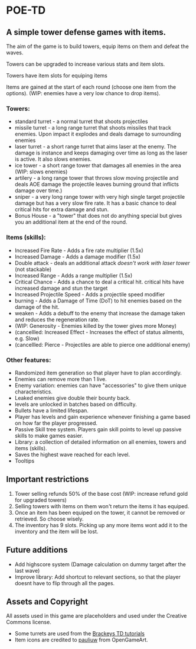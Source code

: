 # POE-TD
 
## A simple tower defense games with items.

The aim of the game is to build towers, equip items on them and defeat the waves.

Towers can be upgraded to increase various stats and item slots.

Towers have item slots for equiping items

Items are gained at the start of each round (choose one item from the options). (WIP: enemies have a very low chance to drop items).

### Towers:

* standard turret  -  a normal turret that shoots projectiles
* missile turret   -  a long range turret that shoots missiles that track enemies. Upon impact it explodes and deals damage to surrounding enemies
* laser turret     -  a short range turret that aims laser at the enemy. The damage is instance and keeps damaging over time as long as the laser is active. It also slows enemies.
* ice tower        -  a short range tower that damages all enemies in the area (WIP: slows enemies)
* artilery         -  a long range tower that throws slow moving projectile and deals AOE damage the projectile leaves burning ground that inflicts damage over time.)
* sniper           -  a very long range tower with very high single target projectile damage but has a very slow fire rate. It has a basic chance to deal critical hits for extra damage and stun.
* Bonus House      -  a "tower" that does not do anything special but gives you an additional item at the end of the round.

### Items (skills):

* Increased Fire Rate - Adds a fire rate multiplier (1.5x)
* Increased Damage    - Adds a damage modifier (1.5x)
* Double attack       - deals an additional attack *doesn't work with laser tower* (not stackable)
* Increased Range     - Adds a range multiplier (1.5x)
* Critical Chance     - Adds a chance to deal a critical hit. critical hits have increased damage and stun the target
* Increased Projectile Speed - Adds a projectile speed modifier
* burning             - Adds a Damage of Time (DoT) to hit enemies based on the damage of the hit.
* weaken              - Adds a debuff to the enemy that increase the damage taken and reduces the regeneration rate.
* (WIP: Generosity    - Enemies killed by the tower gives more Money)
* (cancellled: Increased Effect - Increases the effect of status ailments, e.g. Slow)
* (cancellled: Pierce        - Projectiles are able to pierce one additional enemy)


### Other features:

* Randomized item generation so that player have to plan accordingly.
* Enemies can remove more than 1 live.
* Enemy variation: enemies can have "accessories" to give them unique characteristics.
* Leaked enemies give double their bounty back.
* levels are unlocked in batches based on difficulty.
* Bullets have a limited lifespan.
* Player has levels and gain experience whenever finishing a game based on how far the player progressed.
* Passive Skill tree system. Players gain skill points to level up passive skills to make games easier.
* Library: a collection of detailed information on all enemies, towers and items (skills).
* Saves the highest wave reached for each level.
* Tooltips

## Important restrictions

1. Tower selling refunds 50% of the base cost (WIP: increase refund gold for upgraded towers)
2. Selling towers with items on them won't return the items it has equiped.
3. Once an item has been equiped on the tower, it cannot be removed or retrieved. So choose wisely.
4. The inventory has 9 slots. Picking up any more items wont add it to the inventory and the item will be lost.

## Future additions

* Add highscore system (Damage calculation on dummy target after the last wave)
* Improve library: Add shortcut to relevant sections, so that the player doesnt have to flip through all the pages.

## Assets and Copyright

All assets used in this game are placeholders and used under the Creative Commons license.
* Some turrets are used from the [Brackeys TD tutorials](https://www.youtube.com/watch?v=beuoNuK2tbk&list=PLPV2KyIb3jR4u5jX8za5iU1cqnQPmbzG0)
* Item icons are credited to [pauliuw](https://opengameart.org/content/modified-and-cliped-magic-skill-item-icons) from OpenGameArt.
